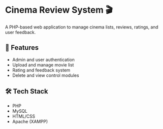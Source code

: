 # Cinema Review System 🎬

A PHP-based web application to manage cinema lists, reviews, ratings, and user feedback.

## 📂 Features
- Admin and user authentication
- Upload and manage movie list
- Rating and feedback system
- Delete and view control modules

## 🛠️ Tech Stack
- PHP
- MySQL
- HTML/CSS
- Apache (XAMPP)
